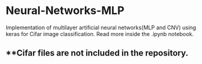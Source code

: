 # Neural-Networks-MLP

Implementation of multilayer artificial neural networks(MLP and CNV) using keras for Cifar image classification.
Read more inside the .ipynb notebook.

## **Cifar files are not included in the repository.
